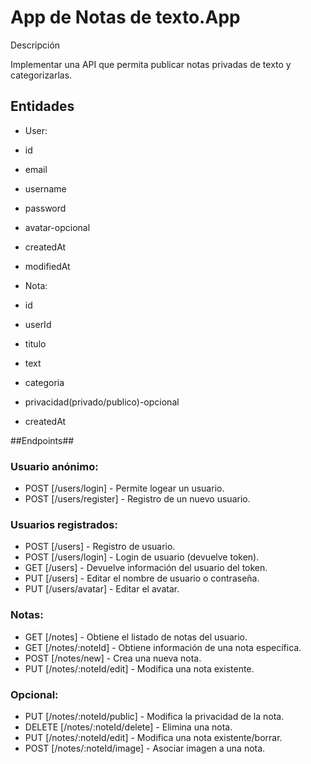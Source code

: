 # App de Notas de texto.App

Descripción

Implementar una API que permita publicar notas privadas de texto y categorizarlas.

## Entidades

- User:

- id
- email
- username
- password
- avatar-opcional
- createdAt
- modifiedAt

- Nota:

- id
- userId
- titulo
- text
- categoria
- privacidad(privado/publico)-opcional
- createdAt

##Endpoints##

### Usuario anónimo:

- POST [/users/login] - Permite logear un usuario.
- POST [/users/register] - Registro de un nuevo usuario.

### Usuarios registrados:

- POST [/users] - Registro de usuario.
- POST [/users/login] - Login de usuario (devuelve token).
- GET [/users] - Devuelve información del usuario del token.
- PUT [/users] - Editar el nombre de usuario o contraseña.
- PUT [/users/avatar] - Editar el avatar.

### Notas:

- GET [/notes] - Obtiene el listado de notas del usuario.
- GET [/notes/:noteId] - Obtiene información de una nota específica.
- POST [/notes/new] - Crea una nueva nota.
- PUT [/notes/:noteId/edit] - Modifica una nota existente.

### Opcional:

- PUT [/notes/:noteId/public] - Modifica la privacidad de la nota.
- DELETE [/notes/:noteId/delete] - Elimina una nota.
- PUT [/notes/:noteId/edit] - Modifica una nota existente/borrar.
- POST [/notes/:noteId/image] - Asociar imagen a una nota.
